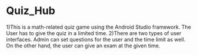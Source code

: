 # Quiz_Hub

1)This is a math-related quiz game using the Android Studio framework. The User has to give the quiz in
a limited time. 
2)There are two types of user interfaces. Admin can set questions for the user and the
time limit as well. On the other hand, the user can give an exam at the given time.    
              
